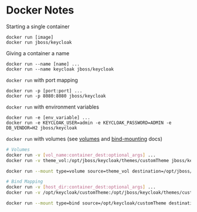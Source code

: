 # Docker Notes
Starting a single container
```
docker run [image]
docker run jboss/keycloak
```

Giving a container a name
```
docker run --name [name] ...
docker run --name keycloak jboss/keycloak
```

`docker run` with port mapping
```
docker run -p [port:port] ...
docker run -p 8080:8080 jboss/keycloak
```

`docker run` with environment variables
```
docker run -e [env_variable] ...
docker run -e KEYCLOAK_USER=admin -e KEYCLOAK_PASSWORD=ADMIN -e DB_VENDOR=H2 jboss/keycloak
```

`docker run` with volumes (see [volumes](https://docs.docker.com/storage/volumes/) and [bind-mounting](https://docs.docker.com/storage/bind-mounts/) docs)
```bash
# Volumes
docker run -v [vol_name:container_dest:optional_args] ...
docker run -v theme_vol:/opt/jboss/keycloak/themes/customTheme jboss/keycloak

docker run --mount type=volume source=theme_vol destination=/opt/jboss/keycloak/themes/customTheme

# Bind Mapping
docker run -v [host_dir:container_dest:optional_args] ...
docker run -v /opt/keycloak/customTheme:/opt/jboss/keycloak/themes/customTheme jboss/keycloak

docker run --mount type=bind source=/opt/keycloak/customTheme destination=/opt/jboss/keycloak/themes/customTheme jboss/keycloak
```

